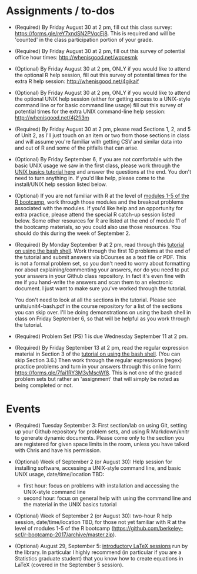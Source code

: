# Assignments / to-dos

- (Required) By Friday August 30 at 2 pm, fill out this class survey:
https://forms.gle/reY7xndSN2PVqcEj8.  This is required and will be 'counted' in the class participation portion of your grade.

- (Required) By Friday August 30 at 2 pm, fill out this survey of potential office hour times: http://whenisgood.net/wqcesmk

- (Optional) By Friday August 30 at 2 pm, ONLY if you would like to attend the optional R help session, fill out this survey of potential times for the extra R help session: http://whenisgood.net/4gikaif

- (Optional) By Friday August 30 at 2 pm, ONLY if you would like to attend the optional UNIX help session (either for getting access to a UNIX-style command line or for basic command line usage) fill out this survey of potential times for the extra UNIX command-line help session: http://whenisgood.net/4j2fi3m

- (Required) By Friday August 30 at 2 pm, please read Sections 1, 2, and 5 of Unit 2, as I'll just touch on an item or two from those sections in class and will assume you're familiar with getting CSV and similar data into and out of R and some of the pitfalls that can arise. 

- (Optional) By Friday September 6, if you are not comfortable with the basic UNIX usage we saw in the first class, please work through the [UNIX basics tutorial here](https://github.com/berkeley-scf/tutorial-unix-basics/archive/master.zip) and answer the questions at the end. You don't need to turn anything
in. If you'd like help, please come to the install/UNIX help session listed below.

- (Optional) If you are not familiar with R at the level of [modules
1-5 of the R bootcamp](https://github.com/berkeley-scf/r-bootcamp-2019/archive/master.zip),
work through those modules and the breakout problems associated with
the modules. If you'd like help and an opportunity for extra practice,
please attend the special R catch-up session listed below. Some other
resources for R are listed at the end of module 11 of the bootcamp
materials, so you could also use those resources. You should do this during
the week of September 2.

- (Required) By Monday September 9 at 2 pm, read through this [tutorial on using the bash shell](https://github.com/berkeley-scf/tutorial-using-bash/archive/master.zip). Work through the first 10 problems at the end of the tutorial and submit answers via bCourses as a text file or PDF. This is not a formal problem set, so you don't need to worry about formatting nor about explaining/commenting your answers, nor do you need to put your answers in your Github class repository. In fact it's even fine with me if you hand-write the answers and scan them to an electronic document. I just want to make sure you've worked through the tutorial. 

   You don't need to look at all the sections in the tutorial. Please see
units/unit4-bash.pdf in the course repository for a list of the
sections you can skip over. I'll be doing demonstrations on using the
bash shell in class on Friday September 6, so that will be helpful as you work through the tutorial. 

- (Required) Problem Set (PS) 1 is due Wednesday September 11 at 2 pm. 

- (Required) By Friday September 13 at 2 pm, read the regular expression material in Section 3 of the [tutorial on using the bash shell](https://github.com/berkeley-scf/tutorial-using-bash/archive/master.zip). (You can skip Section 3.6.) Then work through the regular expressions (regex) practice problems and turn in your answers through this online form: https://forms.gle/7fai1RY3M3yMscWf8. This is not one of the graded problem sets but rather an 'assignment' that will simply be noted as being completed or not.


# Events

- (Required) Tuesday September 3: First section/lab on using Git, setting up your Github repository for problem sets, and using R Markdown/knitr to generate dynamic documents. Please come only to the section you are registered for given space limits in the room, unless you have talked with Chris and have his permission. 

- (Optional) Week of September 2 (or August 30): Help session for installing software, accessing a UNIX-style command line, and basic UNIX usage, date/time/location TBD:

  - first hour: focus on problems with installation and accessing the UNIX-style command line
  - second hour: focus on general help with using the command line and the material in the UNIX basics tutorial

- (Optional) Week of September 2 (or August 30): two-hour R help session, date/time/location TBD, for those not yet familiar with R at the level of modules 1-5 of the R bootcamp (https://github.com/berkeley-scf/r-bootcamp-2017/archive/master.zip).

- (Optional) August 29, September 5: [introductory LaTeX sessions](https://berkeley.libcal.com/calendar/workshops) run by the library. In particular I highly recommend (in particular if you are a Statistics graduate student) that you know how to create equations in LaTeX (covered in the September 5 session). 
